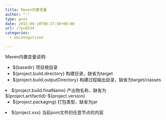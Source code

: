 ```yaml
---
title: Maven内置变量
author: "-"
type: post
date: 2015-09-10T00:37:50+00:00
url: /?p=8234
categories:
  - Uncategorized

---
```

Maven内置变量说明: 

  * ${basedir} 项目根目录
  * ${project.build.directory} 构建目录，缺省为target
  * ${project.build.outputDirectory} 构建过程输出目录，缺省为target/classes
<li id="">
  ${project.build.finalName} 产出物名称，缺省为${project.artifactId}-${project.version}

  * ${project.packaging} 打包类型，缺省为jar
<li id="aeaoofnhgocdbnbeljkmbjdmhbcokfdb-mousedown">
  ${project.xxx} 当前pom文件的任意节点的内容
